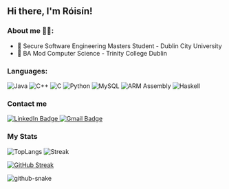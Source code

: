 ## Hi there, I'm Róisín!


### About me 👩‍💻:
- 🔬 Secure Software Engineering Masters Student - Dublin City University
- 📘 BA Mod Computer Science - Trinity College Dublin

### Languages:
<div>
  <img alt="Java" src="https://img.shields.io/badge/java-%23ED8B00.svg?style=for-the-badge&logo=openjdk&logoColor=white"/>
  <img alt="C++" src="https://img.shields.io/badge/C++-00599C.svg?style=for-the-badge&logo=C++&logoColor=white"/>
  <img alt="C" src="https://img.shields.io/badge/C-A8B9CC.svg?style=for-the-badge&logo=C&logoColor=black"/>
  <img alt="Python" src="https://img.shields.io/badge/Python-3776AB.svg?style=for-the-badge&logo=Python&logoColor=white"/>
  <img alt="MySQL" src="https://img.shields.io/badge/MySQL-4479A1.svg?style=for-the-badge&logo=MySQL&logoColor=white"/>
  <img alt="ARM Assembly" src="https://img.shields.io/badge/Arm%20Keil-394049.svg?style=for-the-badge&logo=Arm-Keil&logoColor=white"/>
  <img alt="Haskell" src="https://img.shields.io/badge/Haskell-5D4F85.svg?style=for-the-badge&logo=Haskell&logoColor=white"/>
</div>


### Contact me
<div id="badges">
  <a href="https://www.linkedin.com/in/róisín-ní-bhriain-8b685429b">
    <img alt="LinkedIn Badge" src="https://img.shields.io/badge/LinkedIn-blue?style=for-the-badge&logo=linkedin&logoColor=white"/>
  </a>
  <a href="mailto:roisinnib@gmail.com">
    <img alt="Gmail Badge" src="https://img.shields.io/badge/Gmail-EA4335.svg?style=for-the-badge&logo=Gmail&logoColor=white"/>
  </a>
</div>

### My Stats
<picture>
  <source media="(prefers-color-scheme: dark)" srcset="https://github-readme-stats.vercel.app/api/top-langs/?username=rnibhriain&layout=compact&theme=vision-friendly-dark" />
  <img alt="TopLangs" src="https://github-readme-stats.vercel.app/api/top-langs/?username=rnibhriain&layout=compact&theme=default#gh-light-mode-only" />
</picture>

<picture>
  <source media="(prefers-color-scheme: dark)" srcset="http://github-readme-streak-stats.herokuapp.com?user=rnibhriain&theme=dark&background=000000" />
  <img alt="Streak" src="http://github-readme-streak-stats.herokuapp.com?user=rnibhriain&theme=default#gh-light-mode-only" />
</picture>

[![GitHub Streak](http://github-readme-streak-stats.herokuapp.com?user=rnibhriain&theme=dark&background=000000)](https://git.io/streak-stats)

<picture>
  <source media="(prefers-color-scheme: dark)" srcset="https://raw.githubusercontent.com/rnibhriain/rnibhriain/output/github-contribution-grid-snake-dark.svg" />
  <source media="(prefers-color-scheme: light)" srcset="https://raw.githubusercontent.com/rnibhriain/rnibhriain/output/github-contribution-grid-snake.svg" />
  <img alt="github-snake" src="github-snake.svg" />
</picture>
